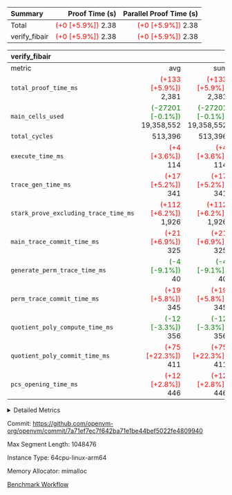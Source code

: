 | Summary | Proof Time (s) | Parallel Proof Time (s) |
|:---|---:|---:|
| Total | <span style='color: red'>(+0 [+5.9%])</span> 2.38 | <span style='color: red'>(+0 [+5.9%])</span> 2.38 |
| verify_fibair | <span style='color: red'>(+0 [+5.9%])</span> 2.38 | <span style='color: red'>(+0 [+5.9%])</span> 2.38 |


| verify_fibair |||||
|:---|---:|---:|---:|---:|
|metric|avg|sum|max|min|
| `total_proof_time_ms ` | <span style='color: red'>(+133 [+5.9%])</span> 2,381 | <span style='color: red'>(+133 [+5.9%])</span> 2,381 | <span style='color: red'>(+133 [+5.9%])</span> 2,381 | <span style='color: red'>(+133 [+5.9%])</span> 2,381 |
| `main_cells_used     ` | <span style='color: green'>(-27201 [-0.1%])</span> 19,358,552 | <span style='color: green'>(-27201 [-0.1%])</span> 19,358,552 | <span style='color: green'>(-27201 [-0.1%])</span> 19,358,552 | <span style='color: green'>(-27201 [-0.1%])</span> 19,358,552 |
| `total_cycles        ` |  513,396 |  513,396 |  513,396 |  513,396 |
| `execute_time_ms     ` | <span style='color: red'>(+4 [+3.6%])</span> 114 | <span style='color: red'>(+4 [+3.6%])</span> 114 | <span style='color: red'>(+4 [+3.6%])</span> 114 | <span style='color: red'>(+4 [+3.6%])</span> 114 |
| `trace_gen_time_ms   ` | <span style='color: red'>(+17 [+5.2%])</span> 341 | <span style='color: red'>(+17 [+5.2%])</span> 341 | <span style='color: red'>(+17 [+5.2%])</span> 341 | <span style='color: red'>(+17 [+5.2%])</span> 341 |
| `stark_prove_excluding_trace_time_ms` | <span style='color: red'>(+112 [+6.2%])</span> 1,926 | <span style='color: red'>(+112 [+6.2%])</span> 1,926 | <span style='color: red'>(+112 [+6.2%])</span> 1,926 | <span style='color: red'>(+112 [+6.2%])</span> 1,926 |
| `main_trace_commit_time_ms` | <span style='color: red'>(+21 [+6.9%])</span> 325 | <span style='color: red'>(+21 [+6.9%])</span> 325 | <span style='color: red'>(+21 [+6.9%])</span> 325 | <span style='color: red'>(+21 [+6.9%])</span> 325 |
| `generate_perm_trace_time_ms` | <span style='color: green'>(-4 [-9.1%])</span> 40 | <span style='color: green'>(-4 [-9.1%])</span> 40 | <span style='color: green'>(-4 [-9.1%])</span> 40 | <span style='color: green'>(-4 [-9.1%])</span> 40 |
| `perm_trace_commit_time_ms` | <span style='color: red'>(+19 [+5.8%])</span> 345 | <span style='color: red'>(+19 [+5.8%])</span> 345 | <span style='color: red'>(+19 [+5.8%])</span> 345 | <span style='color: red'>(+19 [+5.8%])</span> 345 |
| `quotient_poly_compute_time_ms` | <span style='color: green'>(-12 [-3.3%])</span> 356 | <span style='color: green'>(-12 [-3.3%])</span> 356 | <span style='color: green'>(-12 [-3.3%])</span> 356 | <span style='color: green'>(-12 [-3.3%])</span> 356 |
| `quotient_poly_commit_time_ms` | <span style='color: red'>(+75 [+22.3%])</span> 411 | <span style='color: red'>(+75 [+22.3%])</span> 411 | <span style='color: red'>(+75 [+22.3%])</span> 411 | <span style='color: red'>(+75 [+22.3%])</span> 411 |
| `pcs_opening_time_ms ` | <span style='color: red'>(+12 [+2.8%])</span> 446 | <span style='color: red'>(+12 [+2.8%])</span> 446 | <span style='color: red'>(+12 [+2.8%])</span> 446 | <span style='color: red'>(+12 [+2.8%])</span> 446 |



<details>
<summary>Detailed Metrics</summary>

|  | verify_program_compile_ms | total_cells | stark_prove_excluding_trace_time_ms | quotient_poly_compute_time_ms | quotient_poly_commit_time_ms | perm_trace_commit_time_ms | pcs_opening_time_ms | main_trace_commit_time_ms |
| --- | --- | --- | --- | --- | --- | --- | --- |
|  | 4 | 65,536 | 67 | 3 | 14 | 0 | 31 | 17 | 

| air_name | rows | quotient_deg | main_cols | interactions | constraints | cells |
| --- | --- | --- | --- | --- | --- | --- |
| AccessAdapterAir<2> |  | 4 |  | 5 | 12 |  | 
| AccessAdapterAir<4> |  | 4 |  | 5 | 12 |  | 
| AccessAdapterAir<8> |  | 4 |  | 5 | 12 |  | 
| FibonacciAir | 32,768 | 1 | 2 |  | 5 | 65,536 | 
| FriReducedOpeningAir |  | 4 |  | 31 | 53 |  | 
| NativePoseidon2Air<BabyBearParameters>, 1> |  | 4 |  | 176 | 590 |  | 
| PhantomAir |  | 4 |  | 3 | 4 |  | 
| ProgramAir |  | 1 |  | 1 | 4 |  | 
| VariableRangeCheckerAir |  | 1 |  | 1 | 4 |  | 
| VmAirWrapper<BranchNativeAdapterAir, BranchEqualCoreAir<1> |  | 2 |  | 11 | 23 |  | 
| VmAirWrapper<JalNativeAdapterAir, JalCoreAir> |  | 4 |  | 7 | 6 |  | 
| VmAirWrapper<NativeAdapterAir<2, 0>, PublicValuesCoreAir> |  | 4 |  | 11 | 22 |  | 
| VmAirWrapper<NativeAdapterAir<2, 1>, FieldArithmeticCoreAir> |  | 4 |  | 15 | 23 |  | 
| VmAirWrapper<NativeLoadStoreAdapterAir<1>, NativeLoadStoreCoreAir<1> |  | 4 |  | 15 | 20 |  | 
| VmAirWrapper<NativeLoadStoreAdapterAir<4>, NativeLoadStoreCoreAir<4> |  | 4 |  | 15 | 20 |  | 
| VmAirWrapper<NativeVectorizedAdapterAir<4>, FieldExtensionCoreAir> |  | 4 |  | 15 | 23 |  | 
| VmConnectorAir |  | 4 |  | 3 | 8 |  | 
| VolatileBoundaryAir |  | 4 |  | 4 | 16 |  | 

| group | trace_gen_time_ms | total_proof_time_ms | total_cycles | total_cells | stark_prove_excluding_trace_time_ms | quotient_poly_compute_time_ms | quotient_poly_commit_time_ms | perm_trace_commit_time_ms | pcs_opening_time_ms | main_trace_commit_time_ms | main_cells_used | generate_perm_trace_time_ms | execute_time_ms |
| --- | --- | --- | --- | --- | --- | --- | --- | --- | --- | --- | --- | --- | --- |
| verify_fibair | 341 | 2,381 | 513,396 | 50,170,008 | 1,926 | 356 | 411 | 345 | 446 | 325 | 19,358,552 | 40 | 114 | 

| group | air_name | rows | prep_cols | perm_cols | main_cols | cells |
| --- | --- | --- | --- | --- | --- | --- |
| verify_fibair | AccessAdapterAir<2> | 65,536 |  | 16 | 11 | 1,769,472 | 
| verify_fibair | AccessAdapterAir<4> | 32,768 |  | 16 | 13 | 950,272 | 
| verify_fibair | AccessAdapterAir<8> | 128 |  | 16 | 17 | 4,224 | 
| verify_fibair | FriReducedOpeningAir | 1,024 |  | 36 | 26 | 63,488 | 
| verify_fibair | NativePoseidon2Air<BabyBearParameters>, 1> | 16,384 |  | 356 | 399 | 12,369,920 | 
| verify_fibair | PhantomAir | 16,384 |  | 8 | 6 | 229,376 | 
| verify_fibair | ProgramAir | 8,192 |  | 8 | 10 | 147,456 | 
| verify_fibair | VariableRangeCheckerAir | 262,144 | 2 | 8 | 1 | 2,359,296 | 
| verify_fibair | VmAirWrapper<BranchNativeAdapterAir, BranchEqualCoreAir<1> | 131,072 |  | 28 | 23 | 6,684,672 | 
| verify_fibair | VmAirWrapper<JalNativeAdapterAir, JalCoreAir> | 16,384 |  | 12 | 10 | 360,448 | 
| verify_fibair | VmAirWrapper<NativeAdapterAir<2, 1>, FieldArithmeticCoreAir> | 262,144 |  | 20 | 30 | 13,107,200 | 
| verify_fibair | VmAirWrapper<NativeLoadStoreAdapterAir<1>, NativeLoadStoreCoreAir<1> | 131,072 |  | 36 | 25 | 7,995,392 | 
| verify_fibair | VmAirWrapper<NativeLoadStoreAdapterAir<4>, NativeLoadStoreCoreAir<4> | 16,384 |  | 36 | 34 | 1,146,880 | 
| verify_fibair | VmAirWrapper<NativeVectorizedAdapterAir<4>, FieldExtensionCoreAir> | 8,192 |  | 20 | 40 | 491,520 | 
| verify_fibair | VmConnectorAir | 2 | 1 | 8 | 4 | 24 | 
| verify_fibair | VolatileBoundaryAir | 131,072 |  | 8 | 11 | 2,490,368 | 

</details>


Commit: https://github.com/openvm-org/openvm/commit/7a71ef7ec7f642ba71e1be44bef5022fe4809940

Max Segment Length: 1048476

Instance Type: 64cpu-linux-arm64

Memory Allocator: mimalloc

[Benchmark Workflow](https://github.com/openvm-org/openvm/actions/runs/12925166405)
